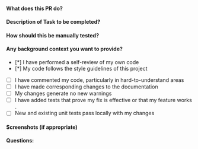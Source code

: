 #### What does this PR do?

#### Description of Task to be completed?


#### How should this be manually tested?

#### Any background context you want to provide?

- [*] I have performed a self-review of my own code
- [*] My code follows the style guidelines of this project
- [ ] I have commented my code, particularly in hard-to-understand areas
- [ ] I have made corresponding changes to the documentation
- [ ] My changes generate no new warnings
- [ ] I have added tests that prove my fix is effective or that my feature works .
- [ ] New and existing unit tests pass locally with my changes

#### Screenshots (if appropriate)



#### Questions:
